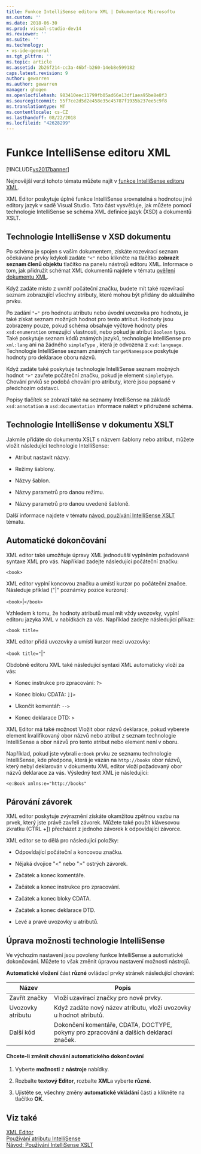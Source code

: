```yaml
---
title: Funkce IntelliSense editoru XML | Dokumentace Microsoftu
ms.custom: ''
ms.date: 2018-06-30
ms.prod: visual-studio-dev14
ms.reviewer: ''
ms.suite: ''
ms.technology:
- vs-ide-general
ms.tgt_pltfrm: ''
ms.topic: article
ms.assetid: 2b26f214-cc3a-46bf-b260-14eb8e599182
caps.latest.revision: 9
author: gewarren
ms.author: gewarren
manager: ghogen
ms.openlocfilehash: 983410eec11799fb05ad66e13df1aea95be8e8f3
ms.sourcegitcommit: 55f7ce2d5d2e458e35c45787f1935b237ee5c9f8
ms.translationtype: MT
ms.contentlocale: cs-CZ
ms.lasthandoff: 08/22/2018
ms.locfileid: "42628299"
---
```

# <a name="xml-editor-intellisense-features"></a>Funkce IntelliSense editoru XML
[!INCLUDE[vs2017banner](../includes/vs2017banner.md)]

Nejnovější verzi tohoto tématu můžete najít v [funkce IntelliSense editoru XML](https://docs.microsoft.com/visualstudio/xml-tools/xml-editor-intellisense-features).  
  
  
XML Editor poskytuje úplné funkce IntelliSense srovnatelná s hodnotou jiné editory jazyk v sadě Visual Studio. Tato část vysvětluje, jak můžete pomocí technologie IntelliSense se schéma XML definice jazyk (XSD) a dokumentů XSLT.  
  
## <a name="intellisense-in-an-xsd-document"></a>Technologie IntelliSense v XSD dokumentu  
 Po schéma je spojen s vaším dokumentem, získáte rozevírací seznam očekávané prvky kdykoli zadáte `"<"` nebo klikněte na tlačítko **zobrazit seznam členů objektu** tlačítko na panelu nástrojů editoru XML. Informace o tom, jak přidružit schémat XML dokumentů najdete v tématu [ověření dokumentu XML](../xml-tools/xml-document-validation.md).  
  
 Když zadáte místo z uvnitř počáteční značku, budete mít také rozevírací seznam zobrazující všechny atributy, které mohou být přidány do aktuálního prvku.  
  
 Po zadání `"="` pro hodnotu atributu nebo úvodní uvozovka pro hodnotu, je také získat seznam možných hodnot pro tento atribut. Hodnoty jsou zobrazeny pouze, pokud schéma obsahuje výčtové hodnoty přes `xsd:enumeration` omezující vlastnosti, nebo pokud je atribut `Boolean` typu. Také poskytuje seznam kódů známých jazyků, technologie IntelliSense pro `xml:lang` ani na žádného `simpleType` , která je odvozena z `xsd:language`. Technologie IntelliSense seznam známých `targetNamespace` poskytuje hodnoty pro deklarace oboru názvů.  
  
 Když zadáte také poskytuje technologie IntelliSense seznam možných hodnot `">"` zavřete počáteční značku, pokud je element `simpleType`. Chování prvků se podobá chování pro atributy, které jsou popsané v předchozím odstavci.  
  
 Popisy tlačítek se zobrazí také na seznamy IntelliSense na základě `xsd:annotation` a `xsd:documentation` informace nalézt v přidružené schéma.  
  
## <a name="intellisense-in-an-xslt-document"></a>Technologie IntelliSense v dokumentu XSLT  
 Jakmile přidáte do dokumentu XSLT s názvem šablony nebo atribut, můžete vložit následující technologie IntelliSense:  
  
-   Atribut nastavit názvy.  
  
-   Režimy šablony.  
  
-   Názvy šablon.  
  
-   Názvy parametrů pro danou režimu.  
  
-   Názvy parametrů pro danou uvedené šabloně.  
  
 Další informace najdete v tématu [návod: používání IntelliSense XSLT](../xml-tools/walkthrough-using-xslt-intellisense.md) tématu.  
  
## <a name="auto-completion"></a>Automatické dokončování  
 XML editor také umožňuje úpravy XML jednodušší vyplněním požadované syntaxe XML pro vás. Například zadejte následující počáteční značku:  
  
 `<book>`  
  
 XML editor vyplní koncovou značku a umístí kurzor po počáteční značce. Následuje příklad ("&#124;" poznámky pozice kurzoru):  
  
 `<book>`&#124;`</book>`  
  
 Vzhledem k tomu, že hodnoty atributů musí mít vždy uvozovky, vyplní editoru jazyka XML v nabídkách za vás. Například zadejte následující příkaz:  
  
 `<book title=`  
  
 XML editor přidá uvozovky a umístí kurzor mezi uvozovky:  
  
 `<book title="`&#124;`"`  
  
 Obdobně editoru XML také následující syntaxi XML automaticky vloží za vás:  
  
-   Konec instrukce pro zpracování:  `?>`  
  
-   Konec bloku CDATA: `]]>`  
  
-   Ukončit komentář: `-->`  
  
-   Konec deklarace DTD: `>`  
  
 XML Editor má také možnost Vložit obor názvů deklarace, pokud vyberete element kvalifikovaný obor názvů nebo atribut z seznam technologie IntelliSense a obor názvů pro tento atribut nebo element není v oboru.  
  
 Například, pokud jste vybrali `e:Book` prvku ze seznamu technologie IntelliSense, kde předpona, která je vázán na `http://books` obor názvů, který nebyl deklarován v dokumentu XML editor vloží požadovaný obor názvů deklarace za vás. Výsledný text XML je následující:  
  
 `<e:Book xmlns:e="http://books"`  
  
## <a name="brace-matching"></a>Párování závorek  
 XML editor poskytuje zvýraznění získáte okamžitou zpětnou vazbu na prvek, který jste právě zavřeli závorek. Můžete také použít klávesovou zkratku (CTRL +]) přecházet z jednoho závorek k odpovídající závorce.  
  
 XML editor se to dělá pro následující položky:  
  
-   Odpovídající počáteční a koncovou značku.  
  
-   Nějaká dvojice "\<" nebo ">" ostrých závorek.  
  
-   Začátek a konec komentáře.  
  
-   Začátek a konec instrukce pro zpracování.  
  
-   Začátek a konec bloky CDATA.  
  
-   Začátek a konec deklarace DTD.  
  
-   Levé a pravé uvozovky u atributů.  
  
## <a name="modifying-the-intellisense-options"></a>Úprava možnosti technologie IntelliSense  
 Ve výchozím nastavení jsou povoleny funkce IntelliSense a automatické dokončování. Můžete to však změnit úpravou nastavení možnosti nástrojů.  
  
 **Automatické vložení** část **různé** ovládací prvky stránek následující chování:  
  
|Název|Popis|  
|----------|-----------------|  
|Zavřít značky|Vloží uzavírací značky pro nové prvky.|  
|Uvozovky atributu|Když zadáte nový název atributu, vloží uvozovky u hodnot atributů.|  
|Další kód|Dokončení komentáře, CDATA, DOCTYPE, pokyny pro zpracování a dalších deklarací značek.|  
  
#### <a name="to-change-the-auto-completion-behavior"></a>Chcete-li změnit chování automatického dokončování  
  
1.  Vyberte **možnosti** z **nástroje** nabídky.  
  
2.  Rozbalte **textový Editor**, rozbalte **XML**a vyberte **různé**.  
  
3.  Ujistěte se, všechny změny **automatické vkládání** části a klikněte na tlačítko **OK**.  
  
## <a name="see-also"></a>Viz také  
 [XML Editor](../xml-tools/xml-editor.md)   
 [Používání atributu IntelliSense](../ide/using-intellisense.md)   
 [Návod: Používání IntelliSense XSLT](../xml-tools/walkthrough-using-xslt-intellisense.md)



